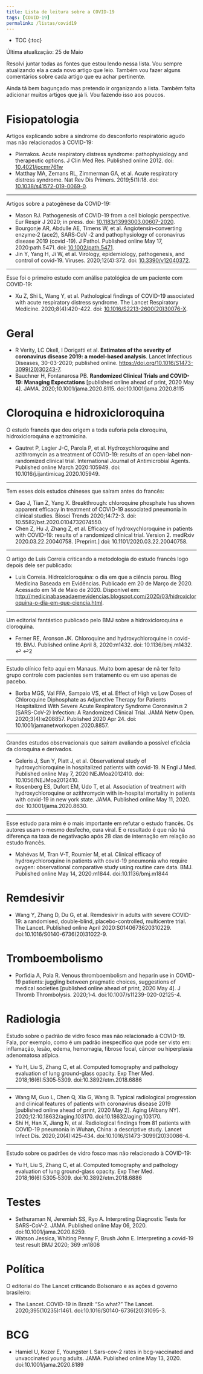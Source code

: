 ```yaml
---
title: Lista de leitura sobre a COVID-19
tags: [COVID-19]
permalink: /listas/covid19
---
```


<style>
.wrapper {
  max-width: 1000px;
  margin: 0 auto;
  padding-right: 20px;
  padding-left: 20px;
}
.wrapper-post {
max-width: 1000px;
margin: 0 auto;
padding-right: 20px;
padding-left: 20px;
}

</style>

* TOC
{:toc}

Última atualização: 25 de Maio

Resolvi juntar todas as fontes que estou lendo nessa lista. Vou sempre atualizando ela a cada novo artigo que leio. Também vou fazer alguns comentários sobre cada artigo que eu achar pertinente.

Ainda tá bem bagunçado mas pretendo ir organizando a lista. Também falta adicionar muitos artigos que já li. Vou fazendo isso aos poucos.

# Fisiopatologia

Artigos explicando sobre a síndrome do desconforto respiratório agudo mas não relacionados à COVID-19:

* Pierrakos. Acute respiratory distress syndrome: pathophysiology and therapeutic options. J Clin Med Res. Published online 2012. doi: [10.4021/jocmr761w](https://doi.org/10.4021/jocmr761w)
* Matthay MA, Zemans RL, Zimmerman GA, et al. Acute respiratory distress syndrome. Nat Rev Dis Primers. 2019;5(1):18. doi: [10.1038/s41572-019-0069-0](https://doi.org/10.1038/s41572-019-0069-0).

---

Artigos sobre a patogênese da COVID-19:

* Mason RJ. Pathogenesis of COVID-19 from a cell biologic perspective. Eur Respir J 2020; in press. doi: [10.1183/13993003.00607-2020](https://doi.org/10.1183/13993003.00607-2020).
* Bourgonje AR, Abdulle AE, Timens W, et al. Angiotensin‐converting enzyme‐2 (ace2), SARS‐CoV ‐2 and pathophysiology of coronavirus disease 2019 (covid ‐19). J Pathol. Published online May 17, 2020:path.5471. doi: [10.1002/path.5471](https://doi.org/10.1002/path.5471).
* Jin Y, Yang H, Ji W, et al. Virology, epidemiology, pathogenesis, and control of covid-19. Viruses. 2020;12(4):372. doi: [10.3390/v12040372](https://doi.org/10.3390/v12040372).

---

Esse foi o primeiro estudo com análise patológica de um paciente com COVID-19:  

* Xu Z, Shi L, Wang Y, et al. Pathological findings of COVID-19 associated with acute respiratory distress syndrome. The Lancet Respiratory Medicine. 2020;8(4):420-422. doi: [10.1016/S2213-2600(20)30076-X](https://doi.org/10.1016/S2213-2600(20)30076-X).

# Geral

* R Verity, LC Okell, I Dorigatti et al. **Estimates of the severity of coronavirus disease 2019: a model-based analysis**. Lancet Infectious Diseases, 30-03-2020; published online. https://doi.org/10.1016/S1473-3099(20)30243-7.
* Bauchner H, Fontanarosa PB. **Randomized Clinical Trials and COVID-19: Managing Expectations** [published online ahead of print, 2020 May 4]. JAMA. 2020;10.1001/jama.2020.8115. doi:10.1001/jama.2020.8115
 
# Cloroquina e hidroxicloroquina

O estudo francês que deu origem a toda euforia pela cloroquina, hidroxicloroquina e azitromicina.

* Gautret P, Lagier J-C, Parola P, et al. Hydroxychloroquine and azithromycin as a treatment of COVID-19: results of an open-label non-randomized clinical trial. International Journal of Antimicrobial Agents. Published online March 2020:105949. doi: 10.1016/j.ijantimicag.2020.105949.

---

Tem esses dois estudos chineses que saíram antes do francês:

* Gao J, Tian Z, Yang X. Breakthrough: chloroquine phosphate has shown apparent efficacy in treatment of COVID-19 associated pneumonia in clinical studies. Biosci Trends 2020;14:72-3. doi: 10.5582/bst.2020.0104732074550.
* Chen Z, Hu J, Zhang Z, et al. Efficacy of hydroxychloroquine in patients with COVID-19: results of a randomized clinical trial. Version 2. medRxiv 2020.03.22.20040758. [Preprint.] doi: 10.1101/2020.03.22.20040758.

---

O artigo de Luis Correia criticando a metodologia do estudo francês logo depois dele ser publicado:

* Luis Correia. Hidroxicloroquina: o dia em que a ciência parou. Blog Medicina Baseada em Evidências. Publicado em 20 de Março de 2020. Acessado em 14 de Maio de 2020. Disponível em: http://medicinabaseadaemevidencias.blogspot.com/2020/03/hidroxicloroquina-o-dia-em-que-ciencia.html.

---

Um editorial fantástico publicado pelo BMJ sobre a hidroxicloroquina e cloroquina.

* Ferner RE, Aronson JK. Chloroquine and hydroxychloroquine in covid-19. BMJ. Published online April 8, 2020:m1432. doi: 10.1136/bmj.m1432. ↩ ↩2

---

Estudo clínico feito aqui em Manaus. Muito bom apesar de nã ter feito grupo controle com pacientes sem tratamento ou em uso apenas de pacebo.

* Borba MGS, Val FFA, Sampaio VS, et al. Effect of High vs Low Doses of Chloroquine Diphosphate as Adjunctive Therapy for Patients Hospitalized With Severe Acute Respiratory Syndrome Coronavirus 2 (SARS-CoV-2) Infection: A Randomized Clinical Trial. JAMA Netw Open. 2020;3(4):e208857. Published 2020 Apr 24. doi: 10.1001/jamanetworkopen.2020.8857.

---

Grandes estudos observacionais que saíram avaliando a possível eficácia da cloroquina e derivados.

* Geleris J, Sun Y, Platt J, et al. Observational study of hydroxychloroquine in hospitalized patients with covid-19. N Engl J Med. Published online May 7, 2020:NEJMoa2012410. doi: 10.1056/NEJMoa2012410.
* Rosenberg ES, Dufort EM, Udo T, et al. Association of treatment with hydroxychloroquine or azithromycin with in-hospital mortality in patients with covid-19 in new york state. JAMA. Published online May 11, 2020. doi: 10.1001/jama.2020.8630.

---

Esse estudo para mim é o mais importante em refutar o estudo francês. Os autores usam o mesmo desfecho, cura viral. E o resultado é que não há diferença na taxa de negativação após 28 dias de internação em relação ao estudo francês.

* Mahévas M, Tran V-T, Roumier M, et al. Clinical efficacy of hydroxychloroquine in patients with covid-19 pneumonia who require oxygen: observational comparative study using routine care data. BMJ. Published online May 14, 2020:m1844. doi:10.1136/bmj.m1844

# Remdesivir

* Wang Y, Zhang D, Du G, et al. Remdesivir in adults with severe COVID-19: a randomised, double-blind, placebo-controlled, multicentre trial. The Lancet. Published online April 2020:S0140673620310229. doi:10.1016/S0140-6736(20)31022-9.
 
# Tromboembolismo

* Porfidia A, Pola R. Venous thromboembolism and heparin use in COVID-19 patients: juggling between pragmatic choices, suggestions of medical societies [published online ahead of print, 2020 May 4]. J Thromb Thrombolysis. 2020;1‐4. doi:10.1007/s11239-020-02125-4. 

# Radiologia

Estudo sobre o padrão de vidro fosco mas não relacionado à COVID-19. Fala, por exemplo, como é um padrão inespecífico que pode ser visto em: inflamação, lesão, edema, hemorragia, fibrose focal, câncer ou hiperplasia adenomatosa atípica.

* Yu H, Liu S, Zhang C, et al. Computed tomography and pathology evaluation of lung ground-glass opacity. Exp Ther Med. 2018;16(6):5305‐5309. doi:10.3892/etm.2018.6886

---

* Wang M, Guo L, Chen Q, Xia G, Wang B. Typical radiological progression and clinical features of patients with coronavirus disease 2019 [published online ahead of print, 2020 May 2]. Aging (Albany NY). 2020;12:10.18632/aging.103170. doi:10.18632/aging.103170.
* Shi H, Han X, Jiang N, et al. Radiological findings from 81 patients with COVID-19 pneumonia in Wuhan, China: a descriptive study. Lancet Infect Dis. 2020;20(4):425‐434. doi:10.1016/S1473-3099(20)30086-4.

---

Estudo sobre os padrões de vidro fosco mas não relacionado à COVID-19:

* Yu H, Liu S, Zhang C, et al. Computed tomography and pathology evaluation of lung ground-glass opacity. Exp Ther Med. 2018;16(6):5305‐5309. doi:10.3892/etm.2018.6886

# Testes

* Sethuraman N, Jeremiah SS, Ryo A. Interpreting Diagnostic Tests for SARS-CoV-2. JAMA. Published online May 06, 2020. doi:10.1001/jama.2020.8259.
* Watson Jessica, Whiting Penny F, Brush John E. Interpreting a covid-19 test result BMJ 2020; 369 :m1808 

# Política

O editorial do The Lancet criticando Bolsonaro e as ações d governo brasileiro:

* The Lancet. COVID-19 in Brazil: “So what?” The Lancet. 2020;395(10235):1461. doi:10.1016/S0140-6736(20)31095-3.


# BCG

* Hamiel U, Kozer E, Youngster I. Sars-cov-2 rates in bcg-vaccinated and unvaccinated young adults. JAMA. Published online May 13, 2020. doi:10.1001/jama.2020.8189



